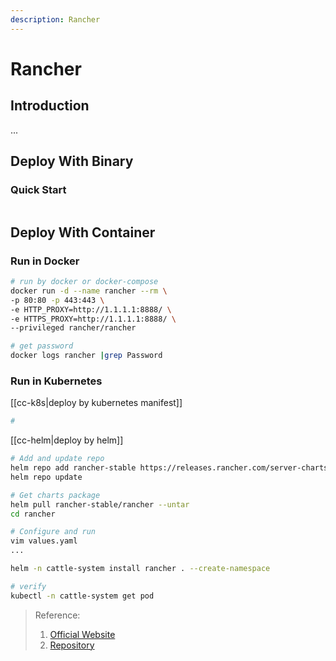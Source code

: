 ```yaml
---
description: Rancher
---
```


# Rancher

## Introduction
...


## Deploy With Binary
### Quick Start
```bash
```

## Deploy With Container
### Run in Docker
```bash
# run by docker or docker-compose
docker run -d --name rancher --rm \
-p 80:80 -p 443:443 \
-e HTTP_PROXY=http://1.1.1.1:8888/ \
-e HTTPS_PROXY=http://1.1.1.1:8888/ \
--privileged rancher/rancher

# get password
docker logs rancher |grep Password
```

### Run in Kubernetes
[[cc-k8s|deploy by kubernetes manifest]]
```bash
# 
```

[[cc-helm|deploy by helm]]
```bash
# Add and update repo
helm repo add rancher-stable https://releases.rancher.com/server-charts/stable
helm repo update

# Get charts package
helm pull rancher-stable/rancher --untar
cd rancher

# Configure and run
vim values.yaml
...

helm -n cattle-system install rancher . --create-namespace 

# verify
kubectl -n cattle-system get pod 
```



> Reference:
> 1. [Official Website](https://github.com/rancher/rke)
> 2. [Repository](https://github.com/rancher/rke)
